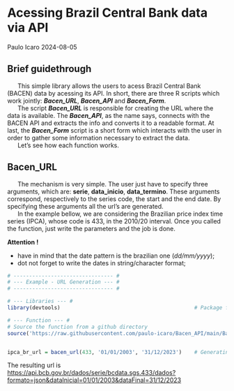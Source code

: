 Acessing Brazil Central Bank data via API
================
Paulo Icaro
2024-08-05

<!------------>
<!-- PART 1 -->
<!------------>

## Brief guidethrough

<p>

      This simple library allows the users to acess Brazil Central Bank
(BACEN) data by acessing its API. In short, there are three R scripts
which work jointly: ***Bacen_URL***, ***Bacen_API*** and
***Bacen_Form***.  
      The script ***Bacen_URL*** is responsible for creating the URL
where the data is available. The ***Bacen_API***, as the name says,
connects with the BACEN API and extracts the info and converts it to a
readable format. At last, the ***Bacen_Form*** script is a short form
which interacts with the user in order to gather some information
necessary to extract the data.  
      Let’s see how each function works.

</p>
<!------------>
<!-- PART 2 -->
<!------------>

## Bacen_URL

<p>

      The mechanism is very simple. The user just have to specify three
arguments, which are: **serie**, **data_inicio**, **data_termino**.
These arguments correspond, respectively to the series code, the start
and the end date. By specifying these arguments all the url’s are
generated.  
      In the example bellow, we are considering the Brazilian price
index time series (IPCA), whose code is 433, in the 2010/20 interval.
Once you called the function, just write the parameters and the job is
done.

**Attention !**

- have in mind that the date pattern is the brazilian one
  (*dd/mm/yyyy*);
- dot not forget to write the dates in string/character format;

</p>

``` r
# -------------------------------- #
# --- Example - URL Generation --- #
# -------------------------------- #

# --- Libraries --- #
library(devtools)                                           # Package for importing github scripts

# --- Function --- #
# Source the function from a github directory
source('https://raw.githubusercontent.com/paulo-icaro/Bacen_API/main/Bacen_URL.R')    


ipca_br_url = bacen_url(433, '01/01/2003', '31/12/2023')    # Generating the URL
```

The resulting url is
<https://api.bcb.gov.br/dados/serie/bcdata.sgs.433/dados?formato=json&dataInicial=01/01/2003&dataFinal=31/12/2023>
